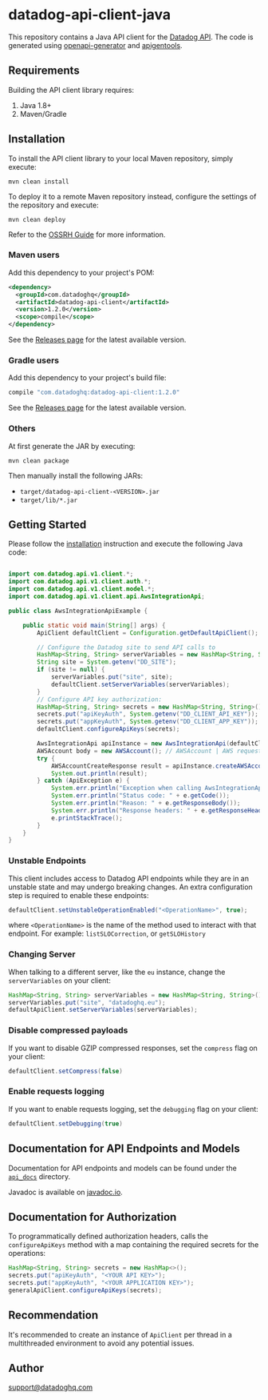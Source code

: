 # datadog-api-client-java

This repository contains a Java API client for the [Datadog API](https://docs.datadoghq.com/api/).
The code is generated using [openapi-generator](https://github.com/OpenAPITools/openapi-generator)
and [apigentools](https://github.com/DataDog/apigentools).

## Requirements

Building the API client library requires:

1. Java 1.8+
2. Maven/Gradle

## Installation

To install the API client library to your local Maven repository, simply execute:

```shell
mvn clean install
```

To deploy it to a remote Maven repository instead, configure the settings of the repository and execute:

```shell
mvn clean deploy
```

Refer to the [OSSRH Guide](http://central.sonatype.org/pages/ossrh-guide.html) for more information.

### Maven users

Add this dependency to your project's POM:

```xml
<dependency>
  <groupId>com.datadoghq</groupId>
  <artifactId>datadog-api-client</artifactId>
  <version>1.2.0</version>
  <scope>compile</scope>
</dependency>
```

See the [Releases page](https://github.com/DataDog/datadog-api-client-java/releases) for the latest available version.

### Gradle users

Add this dependency to your project's build file:

```groovy
compile "com.datadoghq:datadog-api-client:1.2.0"
```

See the [Releases page](https://github.com/DataDog/datadog-api-client-java/releases) for the latest available version.

### Others

At first generate the JAR by executing:

```shell
mvn clean package
```

Then manually install the following JARs:

- `target/datadog-api-client-<VERSION>.jar`
- `target/lib/*.jar`

## Getting Started

Please follow the [installation](#installation) instruction and execute the following Java code:

```java

import com.datadog.api.v1.client.*;
import com.datadog.api.v1.client.auth.*;
import com.datadog.api.v1.client.model.*;
import com.datadog.api.v1.client.api.AwsIntegrationApi;

public class AwsIntegrationApiExample {

    public static void main(String[] args) {
        ApiClient defaultClient = Configuration.getDefaultApiClient();

        // Configure the Datadog site to send API calls to
        HashMap<String, String> serverVariables = new HashMap<String, String>();
        String site = System.getenv("DD_SITE");
        if (site != null) {
            serverVariables.put("site", site);
            defaultClient.setServerVariables(serverVariables);
        }
        // Configure API key authorization:
        HashMap<String, String> secrets = new HashMap<String, String>();
        secrets.put("apiKeyAuth", System.getenv("DD_CLIENT_API_KEY"));
        secrets.put("appKeyAuth", System.getenv("DD_CLIENT_APP_KEY"));
        defaultClient.configureApiKeys(secrets);

        AwsIntegrationApi apiInstance = new AwsIntegrationApi(defaultClient);
        AWSAccount body = new AWSAccount(); // AWSAccount | AWS request object
        try {
            AWSAccountCreateResponse result = apiInstance.createAWSAccount(body);
            System.out.println(result);
        } catch (ApiException e) {
            System.err.println("Exception when calling AwsIntegrationApi#createAWSAccount");
            System.err.println("Status code: " + e.getCode());
            System.err.println("Reason: " + e.getResponseBody());
            System.err.println("Response headers: " + e.getResponseHeaders());
            e.printStackTrace();
        }
    }
}

```

### Unstable Endpoints

This client includes access to Datadog API endpoints while they are in an unstable state and may undergo breaking changes. An extra configuration step is required to enable these endpoints:

```java
defaultClient.setUnstableOperationEnabled("<OperationName>", true);
```

where `<OperationName>` is the name of the method used to interact with that endpoint. For example: `listSLOCorrection`, or `getSLOHistory`

### Changing Server

When talking to a different server, like the `eu` instance, change the `serverVariables` on your client:

```java
HashMap<String, String> serverVariables = new HashMap<String, String>();
serverVariables.put("site", "datadoghq.eu");
defaultApiClient.setServerVariables(serverVariables);
```

### Disable compressed payloads

If you want to disable GZIP compressed responses, set the `compress` flag
on your client:

```java
defaultClient.setCompress(false)
```

### Enable requests logging

If you want to enable requests logging, set the `debugging` flag on your client:

```java
defaultClient.setDebugging(true)
```

## Documentation for API Endpoints and Models

Documentation for API endpoints and models can be found under the [`api_docs`](/api_docs) directory.

Javadoc is available on [javadoc.io](https://www.javadoc.io/doc/com.datadoghq/datadog-api-client/latest/).

## Documentation for Authorization

To programmatically defined authorization headers, calls the `configureApiKeys`
method with a map containing the required secrets for the operations:

```java
HashMap<String, String> secrets = new HashMap<>();
secrets.put("apiKeyAuth", "<YOUR API KEY>");
secrets.put("appKeyAuth", "<YOUR APPLICATION KEY>");
generalApiClient.configureApiKeys(secrets);
```

## Recommendation

It's recommended to create an instance of `ApiClient` per thread in a multithreaded environment to avoid any potential issues.

## Author

support@datadoghq.com
